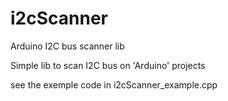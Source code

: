 # i2cScanner
Arduino I2C bus scanner lib

Simple lib to scan I2C bus on 'Arduino' projects

see the exemple code in i2cScanner_example.cpp
